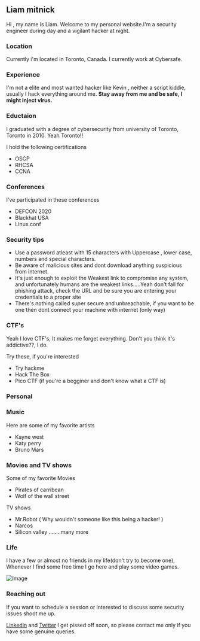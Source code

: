 ## Liam mitnick


Hi , my name is Liam. Welcome to my personal website.I'm a security engineer during day and a vigilant hacker at night.

### Location
Currently i'm located in Toronto, Canada. I currently work at Cybersafe.

### Experience
I'm not a elite and most wanted hacker like Kevin , neither a script kiddie, usually I hack everything around me. **Stay away from me and be safe, I might inject virus.** 

### Eductaion
I graduated with a degree of cybersecurity from university of Toronto, Toronto in 2010. Yeah Toronto!!

I hold the following certifications
* OSCP
* RHCSA
* CCNA

### Conferences
I've participated in these conferences 

* DEFCON 2020
* Blackhat USA
* Linux.conf

### Security tips
* Use a password atleast with 15 characters with Uppercase , lower case, numbers and special characters.
* Be aware of malicious sites and dont download anything suspicious from internet.
* It's just enough to exploit the Weakest link to compromise any system, and unfortunately humans are the weakest links.....Yeah don't fall for phishing attack, check the URL and be sure you are entering your credentials to a proper site
* There's nothing called super secure and unbreachable, if you want to be one then dont connect your machine with internet (only way)

### CTF's
Yeah I love CTF's, It makes me forget everything. Don't you think it's addictive??, I do.

Try these, if you're interested
* Try hackme
* Hack The Box
* Pico CTF (if you're a begginer and don't know what a CTF is)

### Personal
### Music
Here are some of my favorite artists
* Kayne west
* Katy perry
* Bruno Mars

### Movies and TV shows
Some of my favorite Movies
* Pirates of carribean
* Wolf of the wall street

TV shows
* Mr.Robot ( Why wouldn't someone like this being a hacker! )
* Narcos
* Silicon valley ........many more

### Life
I have a few or almost no friends in my life(don't try to become one), Whenever I find some free time I go here and play some video games.

![Image](https://i.imgur.com/Jp01llS.jpg)
### Reaching out
If you want to schedule a session or interested to discuss some security issues shoot me up.

[Linkedin](https://www.linkedin.com/in/liam-mitnick-215b91201/) and [Twitter](https://twitter.com/LiamMitnick)
I get pissed off soon, so please contact me only if you have some genuine queries.
